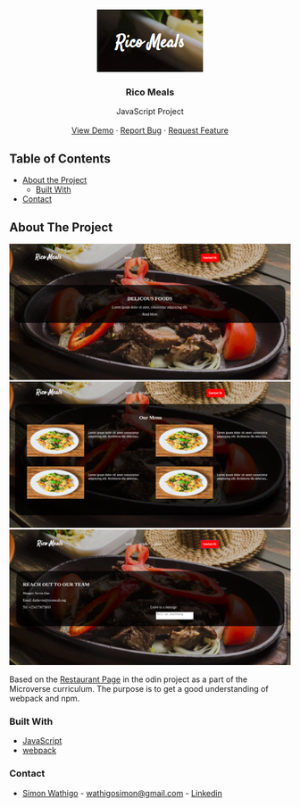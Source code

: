 <br />
<p align="center">
  <a href="https://raw.githack.com/wathigo/Restaurant-Page/recipe-page/dist/index.html">
    <img src="images/logo.png" alt="Logo">
  </a>

  <h3 align="center">Rico Meals</h3>

  <p align="center">
    JavaScript Project
    <br />
    <br />
    <a href="https://raw.githack.com/wathigo/Restaurant-Page/recipe-page/dist/index.html">View Demo</a>
    ·
    <a href="https://github.com/wathigo/Restaurant-Page/issues">Report Bug</a>
    ·
    <a href="https://github.com/wathigo/Restaurant-Page/issues">Request Feature</a>
  </p>
</p>


<!-- TABLE OF CONTENTS -->
## Table of Contents

* [About the Project](#about-the-project)
  * [Built With](#built-with)
* [Contact](#Contact)




<!-- ABOUT THE PROJECT -->
## About The Project

  <a href="#">
    <img src="images/home.png" alt="Logo">
  </a>

  <a href="#">
    <img src="images/menu.png" alt="Logo">
  </a>

  <a href="#">
    <img src="images/contact.png" alt="Logo">
  </a>

Based on the [Restaurant Page](https://www.theodinproject.com/courses/javascript/lessons/restaurant-page) in the odin project as a part of the Microverse curriculum. The purpose is to get a good understanding of webpack and npm.


### Built With
* [JavaScript](https://www.javascript.com/)
* [webpack](https://webpack.js.org/)


### Contact

* [Simon Wathigo](https://github.com/wathigo) - wathigosimon@gmail.com - [Linkedin](https://www.linkedin.com/in/simon-wathigo-445370183/)
